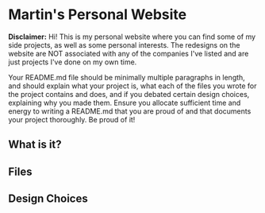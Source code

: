 # Martin's Personal Website
**Disclaimer:** Hi! This is my personal website where you can find some of my side projects, as well as some personal interests. The redesigns on the website are NOT associated
with any of the companies I've listed and are just projects I've done on my own time. 

Your README.md file should be minimally multiple paragraphs in length, and should explain what your project is, what each of the files you wrote for the project contains and does, and if you debated certain design choices, explaining why you made them. Ensure you allocate sufficient time and energy to writing a README.md that you are proud of and that documents your project thoroughly. Be proud of it!

## What is it? 

## Files

## Design Choices
